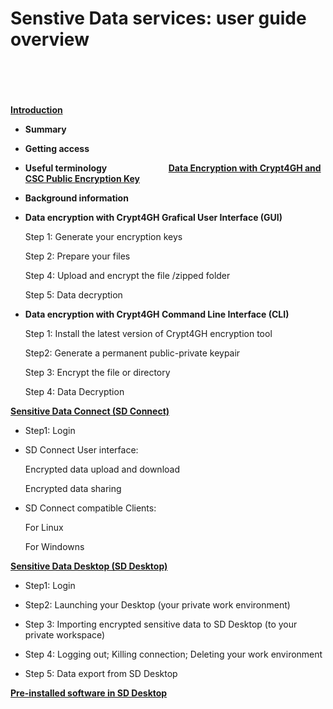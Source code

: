 
# Senstive Data services: user guide overview
&nbsp;   
&nbsp;   
&nbsp;   
&nbsp; 
&nbsp; 
&nbsp; 
&nbsp; 
&nbsp; 
&nbsp; 
&nbsp; 
&nbsp; 
&nbsp;   
**[Introduction](./sd_connect.md)**
&nbsp; 
&nbsp; 
&nbsp; 
&nbsp; 
   * **Summary**
   
   * **Getting access**
   
   * **Useful terminology**
&nbsp; 
&nbsp; 
&nbsp; 
&nbsp; 
&nbsp; 
&nbsp; 
&nbsp; 
&nbsp; 
&nbsp; 
&nbsp; 
&nbsp; 
&nbsp;
**[Data Encryption with Crypt4GH and CSC Public Encryption Key](./data_encryption.md)**
&nbsp; 
&nbsp; 
&nbsp; 
&nbsp; 
  * **Background information**
  
  * **Data encryption with Crypt4GH Grafical User Interface (GUI)**

     Step 1: Generate your encryption keys
     
     Step 2: Prepare your files
     
     Step 4: Upload and encrypt the file /zipped folder
     
     Step 5: Data decryption
  
  * **Data encryption with Crypt4GH Command Line Interface (CLI)**
  
     Step 1: Install the latest version of Crypt4GH encryption tool
     
     Step2:  Generate a permanent public-private keypair
  
     Step 3: Encrypt the file or directory
     
     Step 4: Data Decryption








**[Sensitive Data Connect (SD Connect)](./sd_connect.md)**
   
   * Step1: Login
   
   *  SD Connect User interface:
   
       Encrypted data upload and download
       
       Encrypted data sharing 
       
   * SD Connect  compatible Clients:
   
       For Linux
       
       For Windowns
   
 
 
 
 
 
          


**[Sensitive Data Desktop (SD Desktop)](./sd_desktop.md)**

* Step1: Login

* Step2: Launching your Desktop (your private work environment)

* Step 3: Importing encrypted sensitive data to SD Desktop (to your private workspace)

* Step 4: Logging out; Killing connection; Deleting your work environment

* Step 5: Data export from SD Desktop




**[Pre-installed software in SD Desktop](./pre-installed_software.md)**




